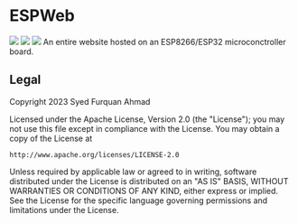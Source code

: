 # ESPWeb
![](https://img.shields.io/github/license/furquan-lp/espweb?style=flat-square) ![](https://img.shields.io/website?label=server&style=flat-square&url=https%3A%2F%2Ffurquan-lp.gh.srv.us%2F) ![](https://img.shields.io/website?style=flat-square&url=https%3A%2F%2Fespdev.cloud%2F)
An entire website hosted on an ESP8266/ESP32 microconctroller board.

## Legal
Copyright 2023 Syed Furquan Ahmad

Licensed under the Apache License, Version 2.0 (the "License");
you may not use this file except in compliance with the License.
You may obtain a copy of the License at

    http://www.apache.org/licenses/LICENSE-2.0

Unless required by applicable law or agreed to in writing, software
distributed under the License is distributed on an "AS IS" BASIS,
WITHOUT WARRANTIES OR CONDITIONS OF ANY KIND, either express or implied.
See the License for the specific language governing permissions and
limitations under the License.